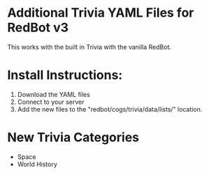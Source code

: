 # Additional Trivia YAML Files for RedBot v3

This works with the built in Trivia with the vanilla RedBot. 

# Install Instructions:
1. Download the YAML files
2. Connect to your server
3. Add the new files to the "redbot/cogs/trivia/data/lists/" location.

# New Trivia Categories
 - Space
 - World History
